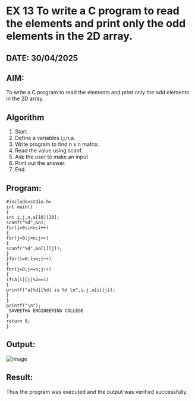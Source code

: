 # EX 13 To write a C program to read the elements and print only the odd elements in the 2D array.
## DATE: 30/04/2025
## AIM:
To write a C program to read the elements and print only the odd elements in the 2D array.

## Algorithm
1. Start. 
2. Define a variables i,j,n,a. 
3. Write program to find n x n matrix. 
4. Read the value using scanf. 
5. Ask the user to make an input 
6. Print out the answer. 
7. End.    

## Program:
```
#include<stdio.h> 
int main() 
{ 
int i,j,n,a[10][10]; 
scanf("%d",&n); 
for(i=0;i<n;i++) 
{ 
for(j=0;j<n;j++) 
{ 
scanf("%d",&a[i][j]); 
} 
}for(i=0;i<n;i++) 
{ 
for(j=0;j<=n;j++) 
{ 
if(a[i][j]%2==1) 
{ 
printf("a[%d][%d] is %d \n",i,j,a[i][j]); 
} 
} 
printf("\n"); 
 SAVEETHA ENGINEERING COLLEGE  
} 
return 0; 
}
```

## Output:
![image](https://github.com/user-attachments/assets/b1d54ee8-86ef-4f68-93dd-b1a5e101f94b)



## Result:
Thus the program was executed and the output was verified successfully.
